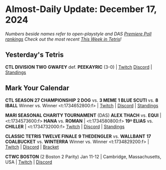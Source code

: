 # Almost-Daily Update: December 17, 2024
*Numbers beside names refer to open-playstyle and DAS [Premiere Poll rankings](https://docs.google.com/document/d/1Mmn24edltEMq6vdxZxhIAfyUS6F5SwlqIuQ6OmnVsi8/edit?tab=t.0)*
*Check out the most recent [This Week in Tetris](https://www.thisweekintetris.com/2024/12/this-week-in-tetris-november-12-25.html)!*
## Yesterday's Tetris
**CTL DIVISION TWO**
**GWAFEY** def. **PEEKAYRIC** (3-0) | [Twitch](https://www.twitch.tv/videos/2328507980?t=01h14m00s)
[Discord](https://discord.gg/QremKENyzQ) | [Standings](https://ctlscoreboard.herokuapp.com)

## Mark Your Calendar
**CTL SEASON 27 CHAMPIONSHIP**
**2 DOG** vs. **3 MEME**
**1 BLUE SCUTI** vs. **8 IBALL**
Winner vs. Winner
<t:1734652800:f> | [Twitch](https://www.twitch.tv/classictetrisleague) | [Discord](https://discord.gg/QremKENyzQ) | [Standings](https://ctlscoreboard.herokuapp.com)

**MARI SEASONAL CHARITY TOURNAMENT** (DAS)
**ALEX THACH** vs. **EQUI** | <t:1734573600:f>
**HANA** vs. **ROMAN** | <t:1734580800:f>
**19ᴰ ELIAS** vs. **CHILLER** | <t:1734732000:f>
[Twitch](https://www.twitch.tv/mari__712) | [Discord](https://bit.ly/MariSeasonalCharityTournament) | [Standings](https://docs.google.com/spreadsheets/d/1sKGagpWflFwdXnzk2DQQy6QjPF_i3FvF6qemObdu7hc/edit?gid=400187929#gid=400187929)  

**CLASSIC TETRIS TWELVE FINALE**
**9 THEDENGLER** vs. **WALLBANT**
**17 COALBUCKET** vs. **WINTERRA**
Winner vs. Winner
<t:1734829200:f> | [Twitch](https://twitch.tv/monthlytetris) | [Discord](https://go.ctm.gg/discord) | [Bracket](https://go.ctm.gg/event/ctm-november-2024/masters-event/)

**CTWC BOSTON** (2 Boston 2 Parity)
Jan 11-12 | Cambridge, Massachusetts, USA | [Twitch](https://www.twitch.tv/classictetris) | [Discord](https://discord.gg/mBVReaxE9m)
